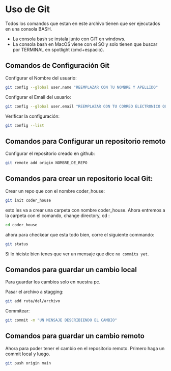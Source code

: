 # Uso de Git
Todos los comandos que estan en este archivo tienen que ser ejecutados en una consola BASH.
- La consola bash se instala junto con GIT en windows.
- La consola bash en MacOS viene con el SO y solo tienen que buscar por TERMINAL en spotlight (cmd+espacio).

## Comandos de Configuración Git
Configurar el Nombre del usuario:
```bash
git config --global user.name "REEMPLAZAR CON TU NOMBRE Y APELLIDO"
```
Configurar el Email del usuario:
```bash
git config --global user.email "REEMPLAZAR CON TU CORREO ELECTRONICO QUE USAS EN GITHUB"
```
Verificar la configuración:

```bash
git config --list
```

## Comandos para Configurar un repositorio remoto
Configurar el repositorio creado en github:
```bash
git remote add origin NOMBRE_DE_REPO
```

## Comandos para crear un repositorio local Git:
Crear un repo que con el nombre coder_house:
```bash
git init coder_house
```
esto les va a crear una carpeta con nombre coder_house.
Ahora entremos a la carpeta con el comando, change directory, cd :
```bash
cd coder_house
```
ahora para checkear que esta todo bien, corre el siguiente commando:
```bash
git status
```
Si lo hiciste bien tenes que ver un mensaje que dice `no commits yet`.

## Comandos para guardar un cambio local
Para guardar los cambios solo en nuestra pc.


Pasar el archivo a stagging:
```bash
git add ruta/del/archivo
```
Commitear:
```bash
git commit -m "UN MENSAJE DESCRIBIENDO EL CAMBIO"
```

## Comandos para guardar un cambio remoto
Ahora para poder tener el cambio en el repositorio remoto. Primero haga un commit local y luego.
```bash
git push origin main
```

